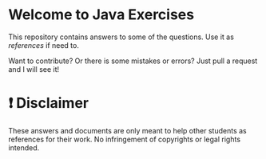# Welcome to Java Exercises

This repository contains answers to some of the questions. Use it as *references* if need to.

Want to contribute? Or there is some mistakes or errors? Just pull a request and I will see it!

# :exclamation: Disclaimer

These answers and documents are only meant to help other students as references for their work. No infringement of copyrights or legal rights intended.
